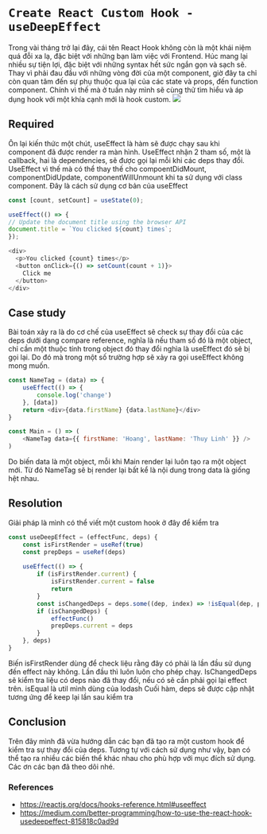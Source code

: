 # `Create React Custom Hook - useDeepEffect`
Trong vài tháng trở lại đây, cái tên React Hook không còn là một khái niệm quá đỗi xa lạ, đặc biệt với những bạn làm việc với Frontend. Húc mang lại nhiều sự tiện lợi, đặc biệt với những syntax hết sức ngắn gọn và sạch sẽ. Thay vì phải đau đầu với những vòng đời của một component, giờ đây ta chỉ còn quan tâm đến sự phụ thuộc qua lại của các state và props, đến function component. Chính vì thế mà ở tuần này mình sẽ cùng thử tìm hiểu và áp dụng hook với một khía cạnh mới là hook custom.
![](https://images.viblo.asia/3e326803-a7e7-4ccb-8081-be87f16f373a.jpeg)
## Required
Ôn lại kiến thức một chút, useEffect là hàm sẽ được chạy sau khi component đã được render ra màn hình. UseEffect nhận 2 tham số, một là callback, hai là dependencies, sẽ được gọi lại mỗi khi các deps thay đổi. UseEffect vì thế mà có thể thay thế cho compoentDidMount, componentDidUpdate, componentWillUnmount khi ta sử dụng với class component.
Đây là cách sử dụng cơ bản của useEffect
```js
const [count, setCount] = useState(0);

useEffect(() => {
// Update the document title using the browser API
document.title = `You clicked ${count} times`;
});

<div>
  <p>You clicked {count} times</p>
  <button onClick={() => setCount(count + 1)}>
    Click me
  </button>
</div>
```
## Case study
Bài toán xảy ra là do cơ chế của useEffect sẽ check sự thay đổi của các deps dưới dạng compare reference, nghĩa là nếu tham số đó là một object, chỉ cần một thuộc tính trong object đó thay đổi nghìa là useEffect đó sẽ bị gọi lại. Do đó mà trong một số trường hợp sẽ xảy ra gọi useEffect không mong muốn.
```js
const NameTag = (data) => {
    useEffect(() => {
        console.log('change')
    }, [data])
    return <div>{data.firstName} {data.lastName}</div>
}

const Main = () => (
    <NameTag data={{ firstName: 'Hoang', lastName: 'Thuy Linh' }} />
)
```

Do biến data là một object, mỗi khi Main render lại luôn tạo ra một object mới. Từ đó NameTag sẽ bị render lại bất kể là nội dung trong data là giống hệt nhau.
## Resolution
Giải pháp là mình có thể viết một custom hook ở đây để kiểm tra

```js
const useDeepEffect = (effectFunc, deps) {
    const isFirstRender = useRef(true)
    const prepDeps = useRef(deps)
    
    useEffect(() => {
        if (isFirstRender.current) {
            isFirstRender.current = false
            return
        }
        const isChangedDeps = deps.some((dep, index) => !isEqual(dep, prepDeps.current[index]))
        if (isChangedDeps) {
            effectFunc()
            prepDeps.current = deps
        }
    }, deps)
}
```

Biến isFirstRender dùng để check liệu rằng đây có phải là lần đầu sử dụng đến effect này không. Lần đầu thì luôn luôn cho phép chạy.
IsChangedDeps sẽ kiểm tra liệu có deps nào đã thay đổi, nếu có sẽ cần phải gọi lại effect trên. isEqual là util mình dùng của lodash
Cuối hàm, deps sẽ được cập nhật tương ứng để keep lại lần sau kiểm tra
## Conclusion
Trên đây mình đã vừa hướng dẫn các bạn đã tạo ra một custom hook để kiểm tra sự thay đổi của deps. Tương tự với cách sử dụng như vậy, bạn có thể tạo ra nhiều các biến thể khác nhau cho phù hợp với mục đích sử dụng. Các ơn các bạn đã theo dõi nhé.

### References
- https://reactjs.org/docs/hooks-reference.html#useeffect
- https://medium.com/better-programming/how-to-use-the-react-hook-usedeepeffect-815818c0ad9d